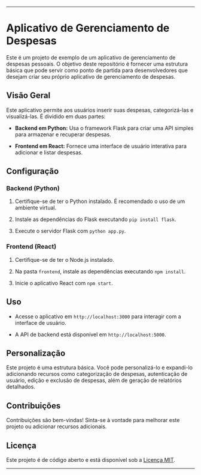 
---

# Aplicativo de Gerenciamento de Despesas

Este é um projeto de exemplo de um aplicativo de gerenciamento de despesas pessoais. O objetivo deste repositório é fornecer uma estrutura básica que pode servir como ponto de partida para desenvolvedores que desejam criar seu próprio aplicativo de gerenciamento de despesas.

## Visão Geral

Este aplicativo permite aos usuários inserir suas despesas, categorizá-las e visualizá-las. É dividido em duas partes:

- **Backend em Python:** Usa o framework Flask para criar uma API simples para armazenar e recuperar despesas.

- **Frontend em React:** Fornece uma interface de usuário interativa para adicionar e listar despesas.

## Configuração

### Backend (Python)

1. Certifique-se de ter o Python instalado. É recomendado o uso de um ambiente virtual.

2. Instale as dependências do Flask executando `pip install flask`.

3. Execute o servidor Flask com `python app.py`.

### Frontend (React)

1. Certifique-se de ter o Node.js instalado.

2. Na pasta `frontend`, instale as dependências executando `npm install`.

3. Inicie o aplicativo React com `npm start`.

## Uso

- Acesse o aplicativo em `http://localhost:3000` para interagir com a interface de usuário.

- A API de backend está disponível em `http://localhost:5000`.

## Personalização

Este projeto é uma estrutura básica. Você pode personalizá-lo e expandi-lo adicionando recursos como categorização de despesas, autenticação de usuário, edição e exclusão de despesas, além de geração de relatórios detalhados.

## Contribuições

Contribuições são bem-vindas! Sinta-se à vontade para melhorar este projeto ou adicionar recursos adicionais.

## Licença

Este projeto é de código aberto e está disponível sob a [Licença MIT](LICENSE).

---


